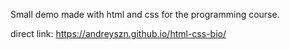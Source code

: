 Small demo made with html and css for the programming course.

direct link: https://andreyszn.github.io/html-css-bio/
